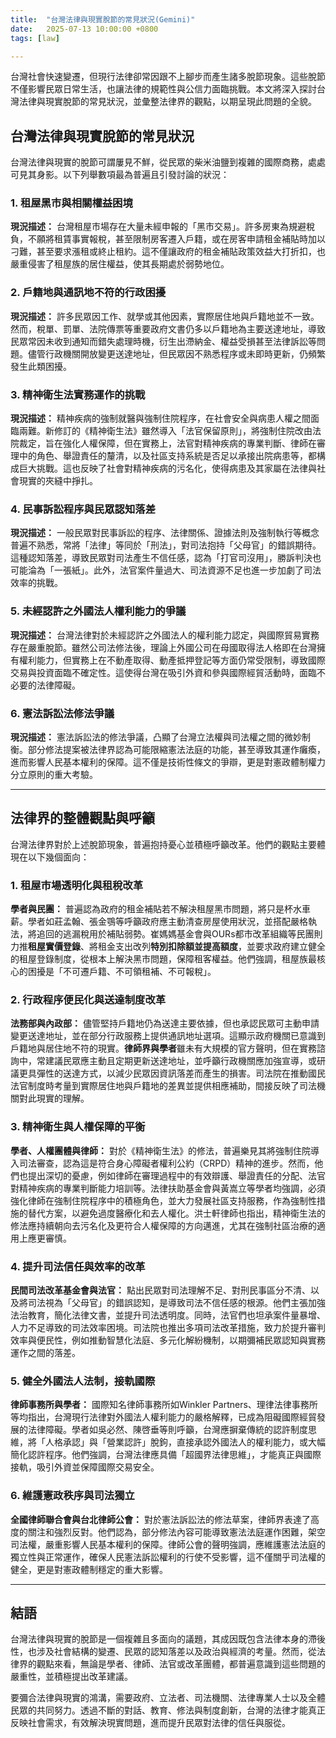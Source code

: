 ```yaml
---
title:  "台灣法律與現實脫節的常見狀況(Gemini)"
date:   2025-07-13 10:00:00 +0800
tags: [law]

---
```


台灣社會快速變遷，但現行法律卻常因跟不上腳步而產生諸多脫節現象。這些脫節不僅影響民眾日常生活，也讓法律的規範性與公信力面臨挑戰。本文將深入探討台灣法律與現實脫節的常見狀況，並彙整法律界的觀點，以期呈現此問題的全貌。

## 台灣法律與現實脫節的常見狀況

台灣法律與現實的脫節可謂屢見不鮮，從民眾的柴米油鹽到複雜的國際商務，處處可見其身影。以下列舉數項最為普遍且引發討論的狀況：

### 1. 租屋黑市與相關權益困境

**現況描述：** 台灣租屋市場存在大量未經申報的「黑市交易」。許多房東為規避稅負，不願將租賃事實報稅，甚至限制房客遷入戶籍，或在房客申請租金補貼時加以刁難，甚至要求漲租或終止租約。這不僅讓政府的租金補貼政策效益大打折扣，也嚴重侵害了租屋族的居住權益，使其長期處於弱勢地位。

### 2. 戶籍地與通訊地不符的行政困擾

**現況描述：** 許多民眾因工作、就學或其他因素，實際居住地與戶籍地並不一致。然而，稅單、罰單、法院傳票等重要政府文書仍多以戶籍地為主要送達地址，導致民眾常因未收到通知而錯失處理時機，衍生出滯納金、權益受損甚至法律訴訟等問題。儘管行政機關開放變更送達地址，但民眾因不熟悉程序或未即時更新，仍頻繁發生此類困擾。

### 3. 精神衛生法實務運作的挑戰

**現況描述：** 精神疾病的強制就醫與強制住院程序，在社會安全與病患人權之間面臨兩難。新修訂的《精神衛生法》雖然導入「法官保留原則」，將強制住院改由法院裁定，旨在強化人權保障，但在實務上，法官對精神疾病的專業判斷、律師在審理中的角色、舉證責任的釐清，以及社區支持系統是否足以承接出院病患等，都構成巨大挑戰。這也反映了社會對精神疾病的污名化，使得病患及其家屬在法律與社會現實的夾縫中掙扎。

### 4. 民事訴訟程序與民眾認知落差

**現況描述：** 一般民眾對民事訴訟的程序、法律關係、證據法則及強制執行等概念普遍不熟悉，常將「法律」等同於「刑法」，對司法抱持「父母官」的錯誤期待。這種認知落差，導致民眾對司法產生不信任感，認為「打官司沒用」，勝訴判決也可能淪為「一張紙」。此外，法官案件量過大、司法資源不足也進一步加劇了司法效率的挑戰。

### 5. 未經認許之外國法人權利能力的爭議

**現況描述：** 台灣法律對於未經認許之外國法人的權利能力認定，與國際貿易實務存在嚴重脫節。雖然公司法修法後，理論上外國公司在母國取得法人格即在台灣擁有權利能力，但實務上在不動產取得、動產抵押登記等方面仍常受限制，導致國際交易與投資面臨不確定性。這使得台灣在吸引外資和參與國際經貿活動時，面臨不必要的法律障礙。

### 6. 憲法訴訟法修法爭議

**現況描述：** 憲法訴訟法的修法爭議，凸顯了台灣立法權與司法權之間的微妙制衡。部分修法提案被法律界認為可能限縮憲法法庭的功能，甚至導致其運作癱瘓，進而影響人民基本權利的保障。這不僅是技術性條文的爭辯，更是對憲政體制權力分立原則的重大考驗。

---

## 法律界的整體觀點與呼籲

台灣法律界對於上述脫節現象，普遍抱持憂心並積極呼籲改革。他們的觀點主要體現在以下幾個面向：

### 1. 租屋市場透明化與租稅改革

**學者與民團：** 普遍認為政府的租金補貼若不解決租屋黑市問題，將只是杯水車薪。學者如莊孟翰、張金鶚等呼籲政府應主動清查房屋使用狀況，並搭配嚴格執法，將追回的逃漏稅用於補貼弱勢。崔媽媽基金會與OURs都市改革組織等民團則力推**租屋實價登錄**、將租金支出改列**特別扣除額並提高額度**，並要求政府建立健全的租屋登錄制度，從根本上解決黑市問題，保障租客權益。他們強調，租屋族最核心的困擾是「不可遷戶籍、不可領租補、不可報稅」。

### 2. 行政程序便民化與送達制度改革

**法務部與內政部：** 儘管堅持戶籍地仍為送達主要依據，但也承認民眾可主動申請變更送達地址，並在部分行政服務上提供通訊地址選項。這顯示政府機關已意識到戶籍地與居住地不符的現實。**律師界與學者**雖未有大規模的官方聲明，但在實務諮詢中，常建議民眾應主動且定期更新送達地址，並呼籲行政機關應加強宣導，或研議更具彈性的送達方式，以減少民眾因資訊落差而產生的損害。司法院在推動國民法官制度時考量到實際居住地與戶籍地的差異並提供相應補助，間接反映了司法機關對此現實的理解。

### 3. 精神衛生與人權保障的平衡

**學者、人權團體與律師：** 對於《精神衛生法》的修法，普遍樂見其將強制住院導入司法審查，認為這是符合身心障礙者權利公約（CRPD）精神的進步。然而，他們也提出深切的憂慮，例如律師在審理過程中的有效辯護、舉證責任的分配、法官對精神疾病的專業判斷能力培訓等。法律扶助基金會與黃嵩立等學者均強調，必須強化律師在強制住院程序中的積極角色，並大力發展社區支持服務，作為強制性措施的替代方案，以避免過度醫療化和去人權化。洪士軒律師也指出，精神衛生法的修法應持續朝向去污名化及更符合人權保障的方向邁進，尤其在強制社區治療的適用上應更審慎。

### 4. 提升司法信任與效率的改革

**民間司法改革基金會與法官：** 點出民眾對司法理解不足、對刑民事區分不清、以及將司法視為「父母官」的錯誤認知，是導致司法不信任感的根源。他們主張加強法治教育，簡化法律文書，並提升司法透明度。同時，法官們也坦承案件量暴增、人力不足導致的司法效率困境。司法院也推出多項司法改革措施，致力於提升審判效率與便民性，例如推動智慧化法庭、多元化解紛機制，以期彌補民眾認知與實務運作之間的落差。

### 5. 健全外國法人法制，接軌國際

**律師事務所與學者：** 國際知名律師事務所如Winkler Partners、理律法律事務所等均指出，台灣現行法律對外國法人權利能力的嚴格解釋，已成為阻礙國際經貿發展的法律障礙。學者如吳必然、陳啓垂等則呼籲，台灣應摒棄傳統的認許制度思維，將「人格承認」與「營業認許」脫鉤，直接承認外國法人的權利能力，或大幅簡化認許程序。他們強調，台灣法律應具備「超國界法律思維」，才能真正與國際接軌，吸引外資並保障國際交易安全。

### 6. 維護憲政秩序與司法獨立

**全國律師聯合會與台北律師公會：** 對於憲法訴訟法的修法草案，律師界表達了高度的關注和強烈反對。他們認為，部分修法內容可能導致憲法法庭運作困難，架空司法權，嚴重影響人民基本權利的保障。律師公會的聲明強調，應維護憲法法庭的獨立性與正常運作，確保人民憲法訴訟權利的行使不受影響，這不僅關乎司法權的健全，更是對憲政體制穩定的重大影響。

---

## 結語

台灣法律與現實的脫節是一個複雜且多面向的議題，其成因既包含法律本身的滯後性，也涉及社會結構的變遷、民眾的認知落差以及政治與經濟的考量。然而，從法律界的觀點來看，無論是學者、律師、法官或改革團體，都普遍意識到這些問題的嚴重性，並積極提出改革建議。

要彌合法律與現實的鴻溝，需要政府、立法者、司法機關、法律專業人士以及全體民眾的共同努力。透過不斷的對話、教育、修法與制度創新，台灣的法律才能真正反映社會需求，有效解決現實問題，進而提升民眾對法律的信任與服從。